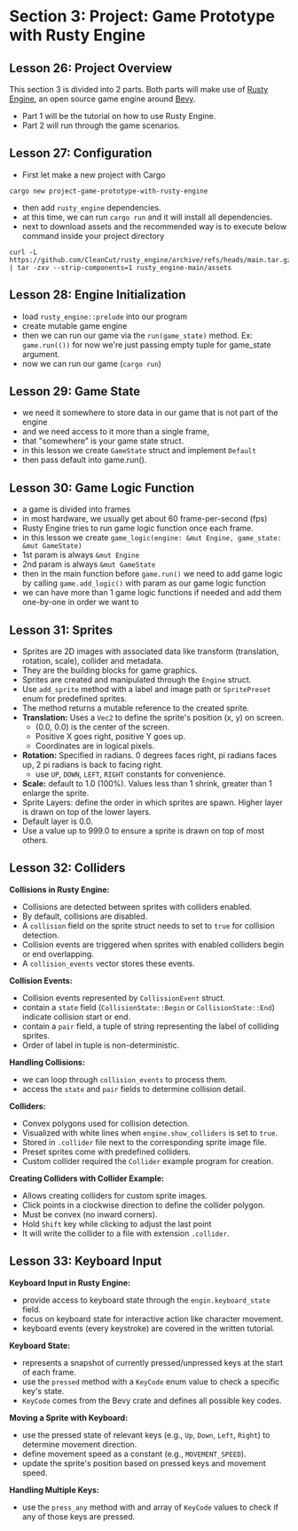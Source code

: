 # Section 3: Project: Game Prototype with Rusty Engine

## Lesson 26: Project Overview

This section 3 is divided into 2 parts. Both parts will make use of [Rusty Engine](https://github.com/CleanCut/rusty_engine), an open source game engine around [Bevy](https://bevyengine.org/).
- Part 1 will be the tutorial on how to use Rusty Engine.
- Part 2 will run through the game scenarios.

## Lesson 27: Configuration

- First let make a new project with Cargo
```shell
cargo new project-game-prototype-with-rusty-engine
```
- then add `rusty_engine` dependencies.
- at this time, we can run `cargo run` and it will install all dependencies.
- next to download assets and the recommended way is to execute below command inside your project directory
```shell
curl -L https://github.com/CleanCut/rusty_engine/archive/refs/heads/main.tar.gz | tar -zxv --strip-components=1 rusty_engine-main/assets
```

## Lesson 28: Engine Initialization

- load `rusty_engine::prelude` into our program
- create mutable game engine
- then we can run our game via the `run(game_state)` method. Ex: `game.run(())` for now we're just passing empty tuple for game_state argument.
- now we can run our game (`cargo run`)

## Lesson 29: Game State

- we need it somewhere to store data in our game that is not part of the engine 
- and we need access to it more than a single frame,
- that "somewhere" is your game state struct.
- in this lesson we create `GameState` struct and implement `Default`
- then pass default into game.run().

## Lesson 30: Game Logic Function

- a game is divided into frames
- in most hardware, we usually get about 60 frame-per-second (fps)
- Rusty Engine tries to run game logic function once each frame.
- in this lesson we create `game_logic(engine: &mut Engine, game_state: &mut GameState)`
- 1st param is always `&mut Engine`
- 2nd param is always `&mut GameState`
- then in the main function before `game.run()` we need to add game logic by calling `game.add_logic()` with param as our game logic function
- we can have more than 1 game logic functions if needed and add them one-by-one in order we want to
 
## Lesson 31: Sprites

- Sprites are 2D images with associated data like transform (translation, rotation, scale), collider and metadata.
- They are the building blocks for game graphics.
- Sprites are created and manipulated through the `Engine` struct.
- Use `add_sprite` method with a label and image path or `SpritePreset` enum for predefined sprites.
- The method returns a mutable reference to the created sprite.
- **Translation:** Uses a `Vec2` to define the sprite's position (x, y) on screen.
  - (0.0, 0.0) is the center of the screen.
  - Positive X goes right, positive Y goes up.
  - Coordinates are in logical pixels.
- **Rotation:** Specified in radians. 0 degrees faces right, pi radians faces up, 2 pi radians is back to facing right.
  - use `UP`, `DOWN`, `LEFT`, `RIGHT` constants for convenience.
- **Scale:** default to 1.0 (100%). Values less than 1 shrink, greater than 1 enlarge the sprite.
- Sprite Layers: define the order in which sprites are spawn. Higher layer is drawn on top of the lower layers.
- Default layer is 0.0.
- Use a value up to 999.0 to ensure a sprite is drawn on top of most others.
 
## Lesson 32: Colliders

**Collisions in Rusty Engine:**

- Collisions are detected between sprites with colliders enabled.
- By default, collisions are disabled.
- A `collision` field on the sprite struct needs to set to `true` for collision detection.
- Collision events are triggered when sprites with enabled colliders begin or end overlapping.
- A `collision_events` vector stores these events.

**Collision Events:**

- Collision events represented by `CollissionEvent` struct.
- contain a `state` field (`CollisionState::Begin` or `CollisionState::End`) indicate collision start or end.
- contain a `pair` field, a tuple of string representing the label of colliding sprites.
- Order of label in tuple is non-deterministic.

**Handling Collisions:**

- we can loop through `collision_events` to process them.
- access the `state` and `pair` fields to determine collision detail.

**Colliders:**

- Convex polygons used for collision detection.
- Visualized with white lines when `engine.show_colliders` is set to `true`.
- Stored in `.collider` file next to the corresponding sprite image file.
- Preset sprites come with predefined colliders.
- Custom collider required the `Collider` example program for creation.

**Creating Colliders with Collider Example:**

- Allows creating colliders for custom sprite images.
- Click points in a clockwise direction to define the collider polygon.
- Must be convex (no inward corners).
- Hold `Shift` key while clicking to adjust the last point
- It will write the collider to a file with extension `.collider`.

## Lesson 33: Keyboard Input

**Keyboard Input in Rusty Engine:**

- provide access to keyboard state through the `engin.keyboard_state` field.
- focus on keyboard state for interactive action like character movement.
- keyboard events (every keystroke) are covered in the written tutorial.

**Keyboard State:**

- represents a snapshot of currently pressed/unpressed keys at the start of each frame.
- use the `pressed` method with a `KeyCode` enum value to check a specific key's state.
- `KeyCode` comes from the Bevy crate and defines all possible key codes.

**Moving a Sprite with Keyboard:**

- use the pressed state of relevant keys (e.g., `Up`, `Down`, `Left`, `Right`) to determine movement direction.
- define movement speed as a constant (e.g., `MOVEMENT_SPEED`).
- update the sprite's position based on pressed keys and movement speed.

**Handling Multiple Keys:**

- use the `press_any` method with and array of `KeyCode` values to check if any of those keys are pressed.
